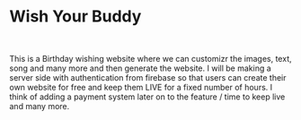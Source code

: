 <h1>Wish Your Buddy</h1><br>
<p>This is a Birthday wishing website where we can customizr the images, text, song and many more and then generate the website. I will be making a server side with authentication from firebase so that users can create their own website for free and keep them LIVE for a fixed number of hours. I think of adding a payment system later on to the feature / time to keep live and many more.</p>
